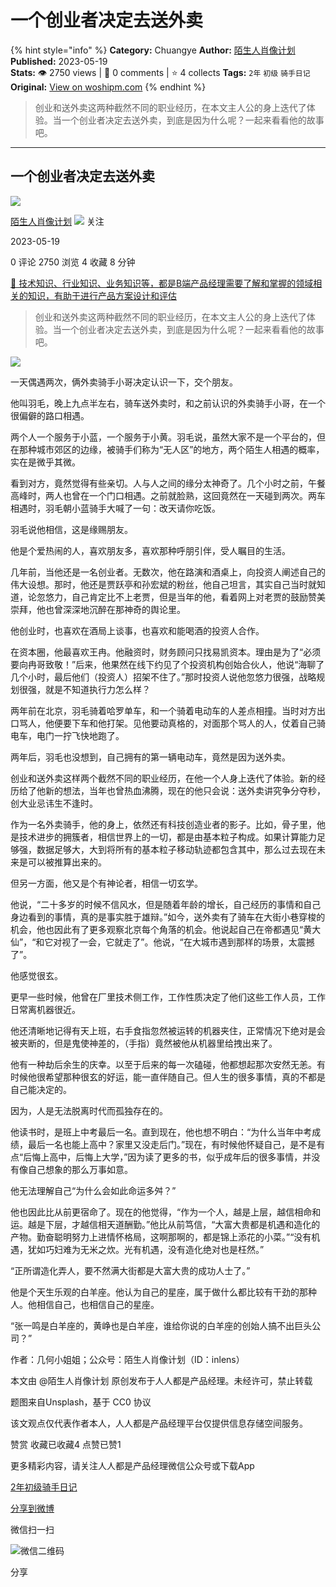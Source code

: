 # 一个创业者决定去送外卖
{% hint style="info" %}
**Category:** Chuangye
**Author:** [陌生人肖像计划](https://www.woshipm.com/u/1488885)
**Published:** 2023-05-19  
**Stats:** 👁️ 2750 views | 💬 0 comments | ⭐ 4 collects
**Tags:** `2年` `初级` `骑手日记`
**Original:** [View on woshipm.com](https://www.woshipm.com/chuangye/5829668.html)
{% endhint %}
> 创业和送外卖这两种截然不同的职业经历，在本文主人公的身上迭代了体验。当一个创业者决定去送外卖，到底是因为什么呢？一起来看看他的故事吧。

---

## 一个创业者决定去送外卖

[![](https://static.woshipm.com/pmadmin_avatar_20221222151231_2613.jpg?imageView2/1/w/72/h/72/q/100)](https://www.woshipm.com/u/1488885)

[陌生人肖像计划](https://www.woshipm.com/u/1488885) ![](https://static.woshipm.com/tag/1101_1@2x.png) 关注

2023-05-19

0 评论 2750 浏览 4 收藏 8 分钟

[🔗 技术知识、行业知识、业务知识等，都是B端产品经理需要了解和掌握的领域相关的知识，有助于进行产品方案设计和评估](https://ke.qidianla.com/courses/bcpm)

> 创业和送外卖这两种截然不同的职业经历，在本文主人公的身上迭代了体验。当一个创业者决定去送外卖，到底是因为什么呢？一起来看看他的故事吧。

![](https://image.woshipm.com/2023/04/14/81a5fe6c-da9e-11ed-aaf8-00163e0b5ff3.png)

一天偶遇两次，俩外卖骑手小哥决定认识一下，交个朋友。

他叫羽毛，晚上九点半左右，骑车送外卖时，和之前认识的外卖骑手小哥，在一个很偏僻的路口相遇。

两个人一个服务于小蓝，一个服务于小黄。羽毛说，虽然大家不是一个平台的，但在那种城市郊区的边缘，被骑手们称为“无人区”的地方，两个陌生人相遇的概率，实在是微乎其微。

看到对方，竟然觉得有些亲切。人与人之间的缘分太神奇了。几个小时之前，午餐高峰时，两人也曾在一个门口相遇。之前就脸熟，这回竟然在一天碰到两次。两车相遇时，羽毛朝小蓝骑手大喊了一句：改天请你吃饭。

羽毛说他相信，这是缘赐朋友。

他是个爱热闹的人，喜欢朋友多，喜欢那种呼朋引伴，受人瞩目的生活。

几年前，当他还是一名创业者。无数次，他在路演和酒桌上，向投资人阐述自己的伟大设想。那时，他还是贾跃亭和孙宏斌的粉丝，他自己坦言，其实自己当时就知道，论忽悠力，自己肯定比不上老贾，但是当年的他，看着网上对老贾的鼓励赞美崇拜，他也曾深深地沉醉在那神奇的舆论里。

他创业时，也喜欢在酒局上谈事，也喜欢和能喝酒的投资人合作。

在资本圈，他最喜欢王冉。他融资时，财务顾问只找易凯资本。理由是为了“必须要向冉哥致敬！”后来，他果然在线下约见了个投资机构创始合伙人，他说“海聊了几个小时，最后他们（投资人）招架不住了。”那时投资人说他忽悠力很强，战略规划很强，就是不知道执行力怎么样？

两年前在北京，羽毛骑着哈罗单车，和一个骑着电动车的人差点相撞。当时对方出口骂人，他便要下车和他打架。见他要动真格的，对面那个骂人的人，仗着自己骑电车，电门一拧飞快地跑了。

两年后，羽毛也没想到，自己拥有的第一辆电动车，竟然是因为送外卖。

创业和送外卖这样两个截然不同的职业经历，在他一个人身上迭代了体验。新的经历给了他新的想法，当年也曾热血沸腾，现在的他只会说：送外卖讲究争分夺秒，创大业忌讳生不逢时。

作为一名外卖骑手，他的身上，依然还有科技创造业者的影子。比如，骨子里，他是技术进步的拥簇者，相信世界上的一切，都是由基本粒子构成。如果计算能力足够强，数据足够大，大到将所有的基本粒子移动轨迹都包含其中，那么过去现在未来是可以被推算出来的。

但另一方面，他又是个有神论者，相信一切玄学。

他说，“二十多岁的时候不信风水，但是随着年龄的增长，自己经历的事情和自己身边看到的事情，真的是事实胜于雄辩。”如今，送外卖有了骑车在大街小巷穿梭的机会，他也因此有了更多观察北京每个角落的机会。他说起自己在帝都遇见“黄大仙”，“和它对视了一会，它就走了”。他说，“在大城市遇到那样的场景，太震撼了”。

他感觉很玄。

更早一些时候，他曾在厂里技术侧工作，工作性质决定了他们这些工作人员，工作日常离机器很近。

他还清晰地记得有天上班，右手食指忽然被运转的机器夹住，正常情况下绝对是会被夹断的，但是鬼使神差的，（手指）竟然被他从机器里给拽出来了。

他有一种劫后余生的庆幸。以至于后来的每一次磕碰，他都想起那次安然无恙。有时候他很希望那种很玄的好运，能一直伴随自己。但人生的很多事情，真的不都是自己能决定的。

因为，人是无法脱离时代而孤独存在的。

他读书时，是班上中考最后一名。直到现在，他也想不明白：“为什么当年中考成绩，最后一名也能上高中？家里又没走后门。”现在，有时候他怀疑自己，是不是有点“后悔上高中，后悔上大学，”因为读了更多的书，似乎成年后的很多事情，并没有像自己想象的那么万事如意。

他无法理解自己“为什么会如此命运多舛？”

他也因此比从前更宿命了。现在的他觉得，“作为一个人，越是上层，越信相命和运。越是下层，才越信相天道酬勤。”他比从前笃信，“大富大贵都是机遇和造化的产物。勤奋聪明努力上进情怀格局，这啊那啊的，都是锦上添花的小菜。”“没有机遇，犹如巧妇难为无米之炊。光有机遇，没有造化绝对也是枉然。”

“正所谓造化弄人，要不然满大街都是大富大贵的成功人士了。”

他是个天生乐观的白羊座。他认为自己的星座，属于做什么都比较有干劲的那种人。他相信自己，也相信自己的星座。

“张一鸣是白羊座的，黄峥也是白羊座，谁给你说的白羊座的创始人搞不出巨头公司？”

作者：几何小姐姐；公众号：陌生人肖像计划（ID：inlens）

本文由 @陌生人肖像计划 原创发布于人人都是产品经理。未经许可，禁止转载

题图来自Unsplash，基于 CC0 协议

该文观点仅代表作者本人，人人都是产品经理平台仅提供信息存储空间服务。

赞赏 收藏已收藏4 点赞已赞1

更多精彩内容，请关注人人都是产品经理微信公众号或下载App

[2年](https://www.woshipm.com/tag/2%e5%b9%b4)[初级](https://www.woshipm.com/tag/%e5%88%9d%e7%ba%a7)[骑手日记](https://www.woshipm.com/tag/%e9%aa%91%e6%89%8b%e6%97%a5%e8%ae%b0)

[分享到微博](https://service.weibo.com/share/share.php?appkey=2775287854&title=一个创业者决定去送外卖&url=https://www.woshipm.com/chuangye/5829668.html&pic=https://image.woshipm.com/2023/04/14/81a5fe6c-da9e-11ed-aaf8-00163e0b5ff3.png)

微信扫一扫

![微信二维码](https://api.pwmqr.com/qrcode/create/?url=https://www.woshipm.com/chuangye/5829668.html)

分享